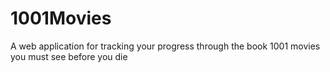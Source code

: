 # 1001Movies
A web application for tracking your progress through the book 1001 movies you must see before you die